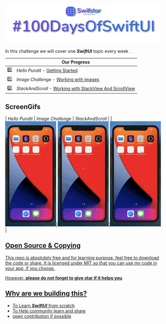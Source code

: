 <a href="https://swifstor.com"><img src="Images/swiftBanner.png" /></a>

In this challenge we will cover one ***_SwiftUI_*** topic every week .


|         | Our Progress  |
----------|-----------------
:zero: | _Hello Pundit_ - [Getting Started](https://github.com/KhamkhaDeveloper/100DaysOfSwiftUI/tree/master/HelloPundit).
:one: | _Image Challenge_ -  [Working with images](https://github.com/KhamkhaDeveloper/100DaysOfSwiftUI/tree/master/ImageChallenge)
:two: | _StackAndScroll_ -  [Working with StackView And ScrollView](https://github.com/KhamkhaDeveloper/100DaysOfSwiftUI/tree/master/ImageChallenge)

## ScreenGifs
| _Hello Pundit_ | _Image Challenge_ | _StackAndScroll_ |
|<a href="https://swifstor.com"><img src="Images/swiftui_lesson1.gif" />|<a href="https://swifstor.com"><img src="Images/swiftui_lesson2.gif" />|<a href="https://swifstor.com"><img src="Images/swiftui_lesson3.gif" />|

## Open Source & Copying

This repo is absolutely free and for learning purpose. feel free to download the code or share.
It is licensed under MIT so that you can use my code in your app, if you choose.

However, **please do not forget to give star if it helps you**

## Why are we building this?

- To Learn ***SwiftUI*** from scratch
- To Help community learn and share
- open contribution if possible
